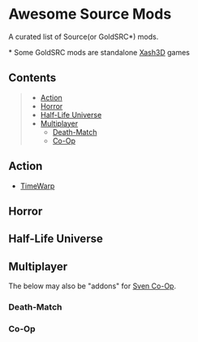 # Awesome Source Mods

A curated list of Source(or GoldSRC\*) mods.

\* Some GoldSRC mods are standalone [Xash3D](//moddb.com/engines/xash3d-engine) games

## Contents

> * [Action](#action)
> * [Horror](#horror)
> * [Half-Life Universe](#half-life-universe)
> * [Multiplayer](#multiplayer)
>   * [Death-Match](#death-match)
>   * [Co-Op](#co-op)

## Action

* [TimeWarp](https://www.moddb.com/mods/timewarp)

## Horror

## Half-Life Universe

## Multiplayer

The below may also be "addons" for [Sven Co-Op](//steampowered.com/app/225840).

### Death-Match

### Co-Op
